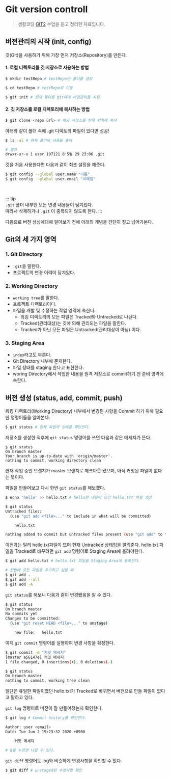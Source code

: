 # Git version controll <Badge text="song" />

> 생활코딩 [GIT2](https://opentutorials.org/course/3839) 수업을 듣고 정리한 자료입니다.


## 버전관리의 시작 (init, config)

깃(Git)을 사용하기 위해 가장 먼저 저장소(Repository)를 만든다.

#### 1. 로컬 디렉토리를 깃 저장소로 사용하는 방법

```sh
$ mkdir testRepo # testRepo란 폴더를 생성

$ cd testRepo # testRepo로 이동

$ git init # 현재 폴더를 git에게 버젼관리를 시킴 
```

#### 2. 깃 저장소를 로컬 디렉토리에 복사하는 방법

```sh
$ git clone <repo url> # 해당 저장소를 현재 위치에 복사
```

아래와 같이 폴더 속에 .git 디렉토리 파일이 있다면 성공!

```sh
$ ls -al # 현재 폴더의 내용을 출력

# 결과
drwxr-xr-x 1 user 197121 0 5월 29 23:06 .git
```

깃을 처음 사용한다면 다음과 같이 최초 설정을 해준다.

```sh
$ git config --global user.name "이름"
$ git config --global user.email "이메일"
```
<br>   

::: tip   
`.git` 폴더 내부엔 모든 변경 내용들이 담겨있다.   
따라서 삭제하거나 `.git` 이 중복되지 않도록 한다.
:::   


다음으로 버전 생성에대해 알아보기 전에 아래의 개념을 간단히 짚고 넘어가본다.

## Git의 세 가지 영역

### 1. Git Directory

- `.git`을 말한다. 
- 프로젝트의 변경 이력이 담겨있다.

### 2. Working Directory

- `working tree`를 말한다.
- 프로젝트 디렉토리이다.
- 파일을 개발 및 수정하는 작업 영역에 속한다.
    - 워킹 디렉토리의 모든 파일은 Tracked와 Untracked로 나뉜다.
    - Tracked(관리대상)는 깃에 의해 관리되는 파일을 말한다.
    - Tracked가 아닌 모든 파일은 Untracked(관리대상이 아님) 이다.
        
### 3. Staging Area

- `index`라고도 부른다.
- Git Directory 내부에 존재한다.
- 파일 상태를 staging 한다고 표현한다.
- woring Directory에서 작업한 내용을 원격 저장소로 commit하기 전 준비 영역에 속한다.   


## 버전 생성 (status, add, commit, push)

워킹 디렉토리(Working Directory) 내부에서 변경된 사항을 Commit 하기 위해
필요한 명령어들을 알아본다.

```sh
$ git status # 현재 파일의 상태를 확인한다.
```

저장소를 생성한 직후에 `git status` 명령어를 쓰면 다음과 같은 메세지가 뜬다.

```
$ git status
On branch master
Your branch is up-to-date with 'origin/master'.
nothing to commit, working directory clean
```
현재 작업 중인 브랜치가 master 브랜치로 체크아웃 됐으며,
아직 커밋된 파일이 없다는 뜻이다.   


파일을 만들어보고 다시 한번 `git status`를 해보겠다.   

```sh
$ echo 'hello' >> hello.txt # hello란 내용이 담긴 hello.txt 파일 생성

$ git status
Untracked files:
  (use "git add <file>..." to include in what will be committed)

    hello.txt

nothing added to commit but untracked files present (use "git add" to track)
```
이전과는 달리 hello.txt파일이 뜨며 현재 Untracked 상태임을 알려준다.
hello.txt 파일을 Tracked로 바꾸려면 `git add` 명령어로 Staging Area에 올려야한다.

```sh
$ git add hello.txt # hello.txt 파일을 Staging Area에 등록한다.

# 한번에 모든 파일을 추가하고 싶을 때
$ git add . 
$ git add --all
$ git add -A
```

`git status`를 해보니 다음과 같이 변경됐음을 알 수 있다.

```sh
$ git status
On branch master
No commits yet
Changes to be committed:
  (use "git reset HEAD <file>..." to unstage)

    new file:   hello.txt
```

이제 `git commit` 명령어를 실행하여 변경 사항을 확정한다.

```sh
$ git commit -m "커밋 메세지"
[master a56147e] 커밋 메세지
1 file changed, 0 insertions(+), 0 deletions(-)

$ git status
On branch master
nothing to commit, working tree clean
```
일단은 유일한 파일이였던 hello.txt가 Tracked로 바뀌면서
버전으로 만들 파일이 없다고 말하고 있다.

`git log` 명령어로 버전이 잘 만들어졌는지 확인한다.

```sh
$ git log # Commit history를 확인한다.

Author: user <email>
Date: Tue Jun 2 19:23:32 2020 +0900

    커밋 메세지

# Q를 누르면 나갈 수 있다.
```

`git diff` 명령어도 log와 비슷하게 변경사항을 확인할 수 있다.

```sh
$ git diff # unstaged된 수정사항 확인
```
<br>   